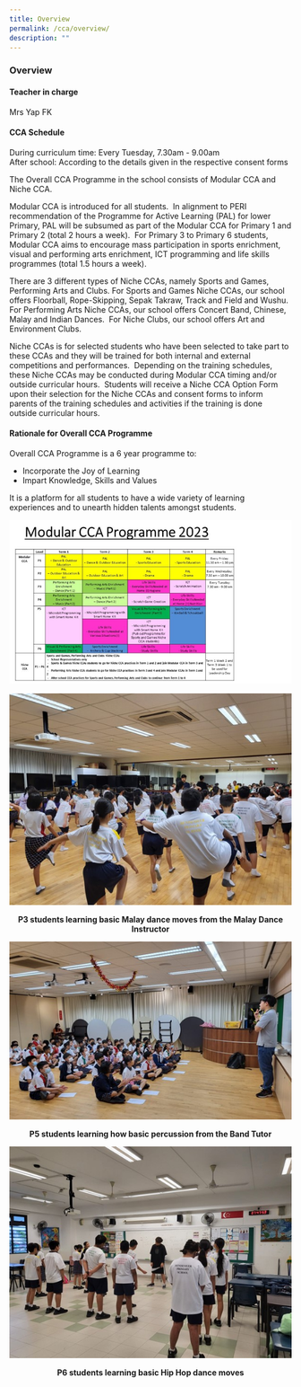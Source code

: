 ```yaml
---
title: Overview
permalink: /cca/overview/
description: ""
---
```

### Overview

#### Teacher in charge

Mrs Yap FK

#### CCA Schedule

During curriculum time: Every Tuesday, 7.30am - 9.00am <br>
After school: According to the details given in the respective consent forms

The Overall CCA Programme in the school consists of Modular CCA and Niche CCA.

Modular CCA is introduced for all students.  In alignment to PERI recommendation of the Programme for Active Learning (PAL) for lower Primary, PAL will be subsumed as part of the Modular CCA for Primary 1 and Primary 2 (total 2 hours a week).  For Primary 3 to Primary 6 students, Modular CCA aims to encourage mass participation in sports enrichment, visual and performing arts enrichment, ICT programming and life skills programmes (total 1.5 hours a week).

There are 3 different types of Niche CCAs, namely Sports and Games, Performing Arts and Clubs. For Sports and Games Niche CCAs, our school offers Floorball, Rope-Skipping, Sepak Takraw, Track and Field and Wushu. For Performing Arts Niche CCAs, our school offers Concert Band, Chinese, Malay and Indian Dances.  For Niche Clubs, our school offers Art and Environment Clubs.

Niche CCAs is for selected students who have been selected to take part to these CCAs and they will be trained for both internal and external competitions and performances.  Depending on the training schedules, these Niche CCAs may be conducted during Modular CCA timing and/or outside curricular hours.  Students will receive a Niche CCA Option Form upon their selection for the Niche CCAs and consent forms to inform parents of the training schedules and activities if the training is done outside curricular hours.

#### Rationale for Overall CCA Programme

Overall CCA Programme is a 6 year programme to:
*   Incorporate the Joy of Learning
*   Impart Knowledge, Skills and Values

It is a platform for all students to have a wide variety of learning experiences and to unearth hidden talents amongst students.

![](/images/CCA%201.jpg)

![](/images/CCA%202.jpg)

<p align="center"><b>P3 students learning basic Malay dance moves from the Malay Dance Instructor</b></p>

![](/images/CCA%203.jpg)

<p align="center"><b>P5 students learning how basic percussion from the Band Tutor </b></p>

![](/images/CCA%204.jpg)

<p align="center"><b>P6 students learning basic Hip Hop dance moves </b></p>
